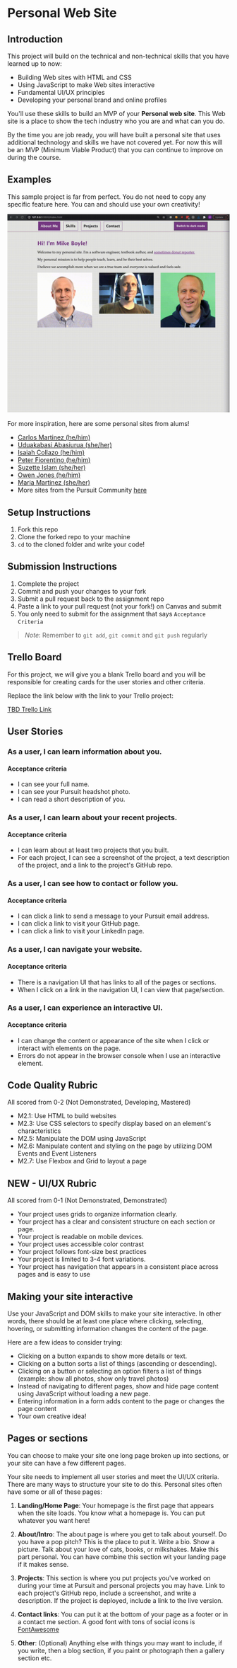 # Personal Web Site

## Introduction

This project will build on the technical and non-technical skills that you have learned up to now:

- Building Web sites with HTML and CSS
- Using JavaScript to make Web sites interactive
- Fundamental UI/UX principles
- Developing your personal brand and online profiles

You'll use these skills to build an MVP of your **Personal web site**. This Web site is a place to show the tech industry who you are and what can you do.

By the time you are job ready, you will have built a personal site that uses additional technology and skills we have not covered yet. For now this will be an MVP (Minimum Viable Product) that you can continue to improve on during the course.

## Examples

This sample project is far from perfect. You do not need to copy any specific feature here. You can and should use your own creativity!

![personal site example](./site-example.gif)

For more inspiration, here are some personal sites from alums!

- [Carlos Martinez (he/him)](https://carlosmartinez.dev/)
- [Uduakabasi Abasiurua (she/her)](www.uduakabasiabasiurua.com)
- [Isaiah Collazo (he/him)](www.isaiahcollazo.com)
- [Peter Fiorentino (he/him)](www.peter-fiorentino.com)
- [Suzette Islam (she/her)](www.suzetteislam.com)
- [Owen Jones (he/him)](https://ojonesdev.netlify.app/)
- [Maria Martinez (she/her)](http://www.marializamartinez.com/)
- More sites from the Pursuit Community [here](https://gist.github.com/alejo4373/b2d899ecf45fadb564f24a84b9f59a4a)

## Setup Instructions

1. Fork this repo
1. Clone the forked repo to your machine
1. `cd` to the cloned folder and write your code!

## Submission Instructions

1. Complete the project
1. Commit and push your changes to your fork
1. Submit a pull request back to the assignment repo
1. Paste a link to your pull request (not your fork!) on Canvas and submit
1. You only need to submit for the assignment that says `Acceptance Criteria`

> _Note_: Remember to `git add`, `git commit` and `git push` regularly

## Trello Board

For this project, we will give you a blank Trello board and you will be responsible for creating cards for the user stories and other criteria.

Replace the link below with the link to your Trello project:

[TBD Trello Link](https://www.trello.com)

## User Stories

### As a user, I can learn information about you.

#### Acceptance criteria

- I can see your full name.
- I can see your Pursuit headshot photo.
- I can read a short description of you.

### As a user, I can learn about your recent projects.

#### Acceptance criteria

- I can learn about at least two projects that you built.
- For each project, I can see a screenshot of the project, a text description of the project, and a link to the project's GitHub repo.

### As a user, I can see how to contact or follow you.

#### Acceptance criteria

- I can click a link to send a message to your Pursuit email address.
- I can click a link to visit your GitHub page.
- I can click a link to visit your LinkedIn page.

### As a user, I can navigate your website.

#### Acceptance criteria

- There is a navigation UI that has links to all of the pages or sections.
- When I click on a link in the navigation UI, I can view that page/section.

### As a user, I can experience an interactive UI.

#### Acceptance criteria

- I can change the content or appearance of the site when I click or interact with elements on the page.
- Errors do not appear in the browser console when I use an interactive element.

## Code Quality Rubric

All scored from 0-2 (Not Demonstrated, Developing, Mastered)

- M2.1: Use HTML to build websites
- M2.3: Use CSS selectors to specify display based on an element's characteristics
- M2.5: Manipulate the DOM using JavaScript
- M2.6: Manipulate content and styling on the page by utilizing DOM Events and Event Listeners
- M2.7: Use Flexbox and Grid to layout a page

## NEW - UI/UX Rubric

All scored from 0-1 (Not Demonstrated, Demonstrated)

- Your project uses grids to organize information clearly.
- Your project has a clear and consistent structure on each section or page.
- Your project is readable on mobile devices.
- Your project uses accessible color contrast
- Your project follows font-size best practices
- Your project is limited to 3-4 font variations.
- Your project has navigation that appears in a consistent place across pages and is easy to use

## Making your site interactive

Use your JavaScript and DOM skills to make your site interactive. In other words, there should be at least one place where clicking, selecting, hovering, or submitting information changes the content of the page.

Here are a few ideas to consider trying:

- Clicking on a button expands to show more details or text.
- Clicking on a button sorts a list of things (ascending or descending).
- Clicking on a button or selecting an option filters a list of things (example: show all photos, show only travel photos)
- Instead of navigating to different pages, show and hide page content using JavaScript without loading a new page.
- Entering information in a form adds content to the page or changes the page content
- Your own creative idea!

## Pages or sections

You can choose to make your site one long page broken up into sections, or your site can have a few different pages.

Your site needs to implement all user stories and meet the UI/UX criteria. There are many ways to structure your site to do this. Personal sites often have some or all of these pages:

1. **Landing/Home Page**:
   Your homepage is the first page that appears when the site loads. You know what a homepage is. You can put whatever you want here!

2. **About/Intro**:
   The about page is where you get to talk about yourself. Do you have a pop pitch? This is the place to put it. Write a bio. Show a picture. Talk about your love of cats, books, or milkshakes. Make this part personal. You can have combine this section wit your landing page if it makes sense.

3. **Projects**:
   This section is where you put projects you've worked on during your time at Pursuit and personal projects you may have. Link to each project's GitHub repo, include a screenshot, and write a description. If the project is deployed, include a link to the live version.

4. **Contact links**:
   You can put it at the bottom of your page as a footer or in a contact me section. A good font with tons of social icons is [FontAwesome](https://fontawesome.com/)

5. **Other**: (Optional) Anything else with things you may want to include, if you write, then a blog section, if you paint or photograph then a gallery section etc.
